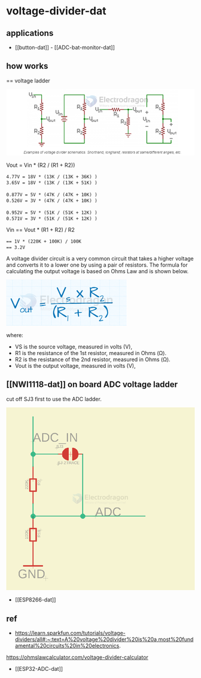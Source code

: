 
# voltage-divider-dat


## applications 

- [[button-dat]] - [[ADC-bat-monitor-dat]]


## how works 

== voltage ladder 

![](2024-02-01-18-36-27.png)

Vout = Vin * (R2 / (R1 + R2))

    4.77V = 18V * (13K / (13K + 36K) ) 
    3.65V = 18V * (13K / (13K + 51K) ) 

    0.877V = 5V * (47K / (47K + 10K) )
    0.526V = 3V * (47K / (47K + 10K) )

    0.952V = 5V * (51K / (51K + 12K) )
    0.571V = 3V * (51K / (51K + 12K) )

Vin == Vout * (R1 + R2) / R2

    == 1V * (220K + 100K) / 100K
    == 3.2V

A voltage divider circuit is a very common circuit that takes a higher voltage and converts it to a lower one by using a pair of resistors. The formula for calculating the output voltage is based on Ohms Law and is shown below.

![](2025-04-24-13-05-56.png)

where:

- VS is the source voltage, measured in volts (V),
- R1 is the resistance of the 1st resistor, measured in Ohms (Ω).
- R2 is the resistance of the 2nd resistor, measured in Ohms (Ω).
- Vout is the output voltage, measured in volts (V),

## [[NWI1118-dat]] on board ADC voltage ladder 

cut off SJ3 first to use the ADC ladder. 

![](2025-05-14-18-12-31.png)

- [[ESP8266-dat]]

## ref 

- https://learn.sparkfun.com/tutorials/voltage-dividers/all#:~:text=A%20voltage%20divider%20is%20a,most%20fundamental%20circuits%20in%20electronics.


https://ohmslawcalculator.com/voltage-divider-calculator

- [[ESP32-ADC-dat]]
